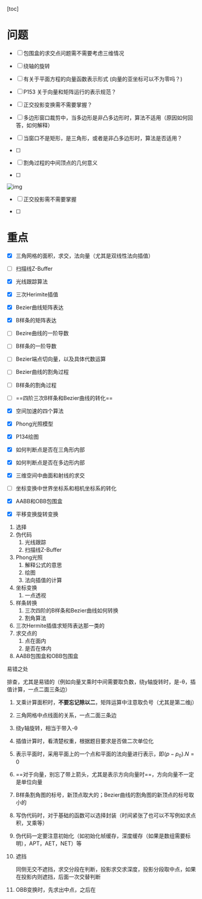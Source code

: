 [toc]

# 问题

- [ ] 包围盒的求交点问题需不需要考虑三维情况

- [ ] 绕轴的旋转

- [ ] 有关于平面方程的向量函数表示形式
  (向量的亚坐标可以不为零吗？)
  
- [ ] P153 关于向量和矩阵运行的表示规范？

- [ ] 正交投影变换需不需要掌握？

- [ ] 多边形窗口裁剪中，当多边形是非凸多边形时，算法不适用（原因如何回答，如何解释）

- [ ] 当窗口不是矩形，是三角形，或者是非凸多边形时，算法是否适用？

- [ ] 

- [ ] 割角过程的中间顶点的几何意义

- [ ] 

  ![img](E:\计算机图形学\pic\9C700FF5CF0239BDE176C12171BB011F.jpg)

- [ ] 正交投影需不需要掌握

- [ ] 





# 重点

- [x] 三角网格的面积，求交，法向量（尤其是双线性法向插值）
- [ ] 扫描线Z-Buffer
- [x] 光线跟踪算法
- [x] 三次Herimite插值
- [x] Bezier曲线矩阵表达
- [x] B样条的矩阵表达
- [ ] Bezire曲线的一阶导数
- [ ] B样条的一阶导数
- [ ] Bezier端点切向量，以及具体代数运算
- [ ] Bezier曲线的割角过程
- [ ] B样条的割角过程
- [ ] ==四阶三次B样条和Bezier曲线的转化==
- [x] 空间加速的四个算法
- [x] Phong光照模型
- [x] P134绘图
- [x] 如何判断点是否在三角形内部
- [x] 如何判断点是否在多边形内部
- [x] 三维空间中曲面和射线的求交
- [ ] 坐标变换中世界坐标系和相机坐标系的转化
- [x] AABB和OBB包围盒
- [x] 平移变换旋转变换



1. 选择
2. 伪代码
   1. 光线跟踪
   2. 扫描线Z-Buffer
3. Phong光照
   1. 解释公式的意思
   2. 绘图
   3. 法向插值的计算
4. 坐标变换
   1. 一点透视
5. 样条转换
   1. 三次四阶的B样条和Bezier曲线如何转换
   2. 割角算法
6. 三次Hermite插值求矩阵表达那一类的
7. 求交点的
   1. 点在面内
   2. 是否在体内
8. AABB包围盒和OBB包围盒



易错之处

排查，尤其是易错的（例如向量叉乘时中间需要取负数，绕y轴旋转时，是-θ，插值计算，一点二面三条边）

1. 叉乘计算面积时，**不要忘记除以二**，矩阵运算中注意取负号（尤其是第二维j）

2. 三角网格中点线面的关系，一点二面三条边

3. 绕y轴旋转，相当于带入-θ

4. 插值计算时，看清楚权重，根据题目要求是否做二次单位化

5. 表示平面时，采用平面上的一个点和平面的法向量进行表示，即$(p-p_0).N=0$

6. ==对于向量，别忘了带上箭头，尤其是表示方向向量时==，方向向量不一定是单位向量

7. B样条割角图的标号，新顶点取大的；Bezier曲线的割角图的新顶点的标号取小的

8. 写伪代码时，对于基础的函数可以选择封装（时间紧张了也可以不写例如求点积，叉乘等）

9. 伪代码一定要注意初始化（如初始化帧缓存，深度缓存（如果是数组需要标明），APT，AET，NET）等

10. 遮挡

    同侧无交不遮挡，求交分段在判断，投影求交求深度，投影分段取中点，如果在投影内则遮挡，后面一次交替判断

11. OBB变换时，先求出中点，之后在

